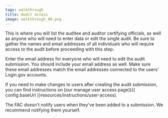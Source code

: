 ```yaml
---
tags: walkthrough
title: Audit access
image: walkthrough_06.png
---
```


This is where you will list the auditee and auditor certifying officials, as well as anyone who will need to enter data or edit the single audit. Be sure to gather the names and email addresses of all individuals who will require access to the audit before proceeding with this step.

Enter the email address for everyone who will need to edit the audit submission. You should include your email address as well. Make sure these email addresses match the email addresses connected to the users' Login.gov accounts.

If you need to make changes to users after creating the audit submission, you can find instructions on [our manage user access page]({{ config.baseUrl }}resources/instructions/user-access).

The FAC doesn't notify users when they've been added to a submission. We recommend notifying them yourself.




